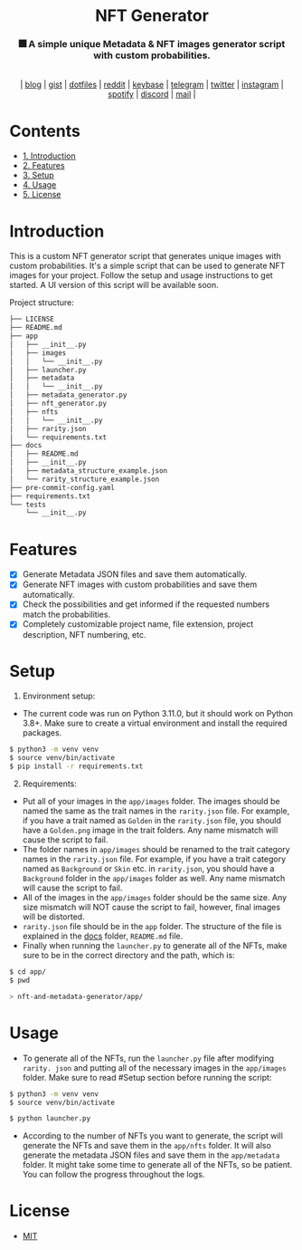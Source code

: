 <div align="center">
    <h1>NFT Generator</h1>
    <h3>🎆 A simple unique Metadata & NFT images generator script with custom 
probabilities.</h3>
</div>

<br>

<div align="center">
	| 
    <a href="https://vusal.substack.com">blog</a> | 
    <a href="https://gist.github.com/woosal1337">gist</a> | 
    <a href="https://github.com/woosal1337/dotfiles">dotfiles</a> |  
    <a href="https://www.reddit.com/user/woosal1337">reddit</a> | 
    <a href="https://keybase.io/woosal">keybase</a> | 
    <a href="https://t.me/woosal1337">telegram</a> |
    <a href="https://twitter.com/woosal1337">twitter</a> | 
    <a href="https://www.instagram.com/woosal1337/">instagram</a> |
    <a href="https://open.spotify.com/user/3pd70lv4jpyjbjxjfgysx3pzl">spotify</a> |
    <a href="https://discordapp.com/users/901937888688758785">discord</a> |
    <a href="mailto:woosal@pm.me">mail</a> |
</div>

# Contents
- [1. Introduction](#introduction)
- [2. Features](#features)
- [3. Setup](#setup)
- [4. Usage](#usage)
- [5. License](#license)

# Introduction
This is a custom NFT generator script that generates unique images with custom probabilities. 
It's a simple script that can be used to generate NFT images for your project. Follow the setup and usage instructions to get started.
A UI version of this script will be available soon.

Project structure:
```zsh
├── LICENSE
├── README.md
├── app
│   ├── __init__.py
│   ├── images
│   │   └── __init__.py
│   ├── launcher.py
│   ├── metadata
│   │   └── __init__.py
│   ├── metadata_generator.py
│   ├── nft_generator.py
│   ├── nfts
│   │   └── __init__.py
│   ├── rarity.json
│   └── requirements.txt
├── docs
│   ├── README.md
│   ├── __init__.py
│   ├── metadata_structure_example.json
│   └── rarity_structure_example.json
├── pre-commit-config.yaml
├── requirements.txt
└── tests
    └── __init__.py
```

# Features
- [X] Generate Metadata JSON files and save them automatically.
- [X] Generate NFT images with custom probabilities and save them automatically.
- [X] Check the possibilities and get informed if the requested numbers match the 
  probabilities.
- [X] Completely customizable project name, file extension, project description, NFT 
  numbering, etc.

# Setup
1. Environment setup:
- The current code was run on Python 3.11.0, but it should work on Python 3.8+. Make 
  sure to create a virtual environment and install the required packages.
```zsh
$ python3 -m venv venv
$ source venv/bin/activate
$ pip install -r requirements.txt
```

2. Requirements:
- Put all of your images in the `app/images` folder. The images should be named the 
  same as the trait names in the `rarity.json` file. For example, if you have a trait named 
  as `Golden` in the `rarity.json` file, you should have a `Golden.png` image in the 
  trait folders. Any name mismatch will cause the script to fail.
- The folder names in `app/images` should be renamed to the trait category names in the 
  `rarity.json` file. For example, if you have a trait category named as 
  `Background` or `Skin` etc. in `rarity.json`, you should have a `Background` folder in
  the `app/images` folder as well. Any name mismatch will cause the script to fail.
- All of the images in the `app/images` folder should be the same size. Any size mismatch 
  will NOT cause the script to fail, however, final images will be distorted.
- `rarity.json` file should be in the `app` folder. The structure of the file is 
  explained in the [docs](docs/README.md) folder, `README.md` file.
- Finally when running the `launcher.py` to generate all of the NFTs, make sure to 
  be in the correct directory and the path, which is:
```zsh
$ cd app/
$ pwd

> nft-and-metadata-generator/app/
```

# Usage
- To generate all of the NFTs, run the `launcher.py` file after modifying `rarity.
  json` and putting all of the necessary images in the `app/images` folder. Make 
  sure to read #Setup section before running the script:
```zsh
$ python3 -m venv venv
$ source venv/bin/activate

$ python launcher.py
```
- According to the number of NFTs you want to generate, the script will generate 
  the NFTs and save them in the `app/nfts` folder. It will also generate the 
  metadata JSON files and save them in the `app/metadata` folder. It might take some 
  time to generate all of the NFTs, so be patient. You can follow the progress 
  throughout the logs.

# License
- [MIT](LICENSE)
